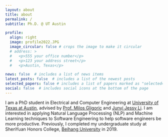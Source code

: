 ```yaml
---
layout: about
title: about
permalink: /
subtitle: Ph.D. @ UT Austin

profile:
  align: right
  image: profile2022.JPG
  image_circular: false # crops the image to make it circular
  # address: >
  #   <p>555 your office number</p>
  #   <p>123 your address street</p>
  #   <p>Austin, Texas</p>

news: false  # includes a list of news items
latest_posts: false  # includes a list of the newest posts
selected_papers: false # includes a list of papers marked as "selected={true}"
social: false  # includes social icons at the bottom of the page
---
```


I am a PhD student in Electrical and Computer
Engineering at [University of Texas at Austin](https://www.utexas.edu/), advised by [Prof. Milos
Gligoric](http://users.ece.utexas.edu/~gligoric/) and [Junyi Jessy Li](https://jessyli.com/). I am interested in
applying Natural Language Processing (NLP) and Machine Learning techniques
to Software Engineering to help software engineers be more productive. Previously,
I completed my undergraduate study at ShenYuan Honors
College, [Beihang
University](https://ev.buaa.edu.cn/) in 2019.

<!-- Put your address / P.O. box / other info right below your picture. You can also disable any of these elements by editing `profile` property of the YAML header of your `_pages/about.md`. Edit `_bibliography/papers.bib` and Jekyll will render your [publications page](/al-folio/publications/) automatically. -->
<!-- 
Link to your social media connections, too. This theme is set up to use [Font Awesome icons](http://fortawesome.github.io/Font-Awesome/) and [Academicons](https://jpswalsh.github.io/academicons/), like the ones below. Add your Facebook, Twitter, LinkedIn, Google Scholar, or just disable all of them. -->
